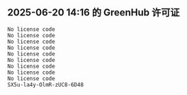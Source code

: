 ## 2025-06-20 14:16 的 GreenHub 许可证
```
No license code
No license code
No license code
No license code
No license code
No license code
No license code
No license code
No license code
SX5u-la4y-OlmR-zUC8-6D48
```
